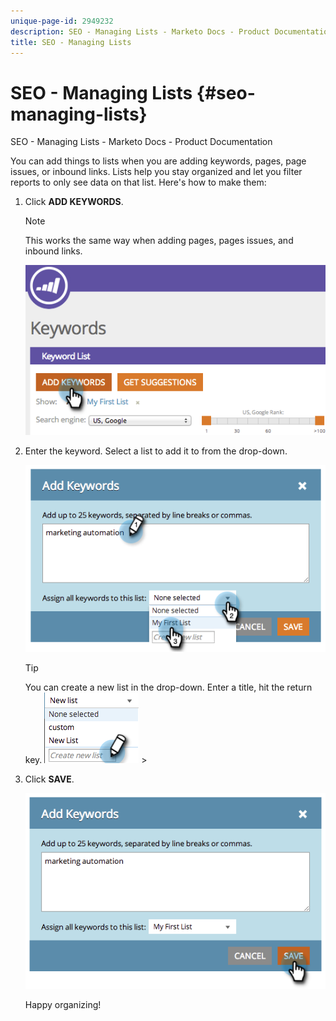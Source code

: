 ```yaml
---
unique-page-id: 2949232
description: SEO - Managing Lists - Marketo Docs - Product Documentation
title: SEO - Managing Lists
---
```


# SEO - Managing Lists {#seo-managing-lists}

SEO - Managing Lists - Marketo Docs - Product Documentation

You can add things to lists when you are adding keywords, pages, page issues, or inbound links. Lists help you stay organized and let you filter reports to only see data on that list. Here's how to make them:

1. Click **ADD KEYWORDS**.

   >[!NOTE]
   >
   >This works the same way when adding pages, pages issues, and inbound links.

   ![](assets/image2014-9-18-13-3a24-3a35.png)

1. Enter the keyword. Select a list to add it to from the drop-down.

   ![](assets/image2014-9-18-13-3a24-3a50.png)

   >[!TIP]
   >
   >You can create a new list in the drop-down. Enter a title, hit the return key. ![--](assets/image2014-9-18-13-3a25-3a8.png)   >
   >

1. Click **SAVE**.

   ![](assets/image2014-9-18-13-3a25-3a36.png)

   Happy organizing!

